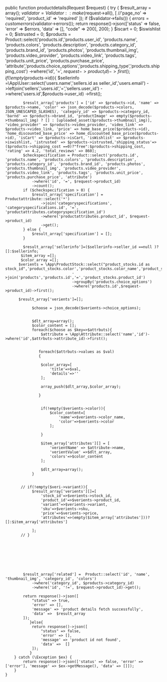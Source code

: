   public function productdetails(Request $request)
    {
        try {
            $result_array = array();
            $validator = Validator::make($request->all(), [
                //'page_no' => 'required',
                'product_id' => 'required'
            ]);
            if ($validator->fails()) {
                $errors = customerrors($validator->errors());
                return response()->json(['status' => false, 'error' => $errors, 'data' => [], "code" => 200], 200);
            }
            $iscart = 0;
            $iswishlist = 0;
            $istrusted = 0;
            $products = Product::select('products.id','products.user_id', 'products.name', 'products.colors', 'products.description', 'products.category_id', 'products.brand_id', 'products.photos', 'products.thumbnail_img', 'products.video_provider', 'products.video_link', 'products.tags', 'products.unit_price', 'products.purchase_price', 'attribute','products.choice_options','products.shipping_type','products.shipping_cost')
                ->where('id', '=', $request->product_id)
                ->first();
               if(!empty($products->id)){
                $sellerinfo =\App\User::select('users.name','sellers.id as seller_id','users.email')
                                      ->leftjoin('sellers','users.id','=','sellers.user_id')
                                      ->where('users.id',$products->user_id)
                                      ->first();
             
          
            $result_array['products'] = ['id' => $products->id, 'name' => $products->name, 'color' => json_decode($products->colors, JSON_UNESCAPED_SLASHES), 'category_id' => $products->category_id, 'barnd' => $products->brand_id, 'productImage' => empty($products->thumbnail_img) ? [] : [uploaded_asset($products->thumbnail_img)], 'video_provider' => $products->video_provider, 'video_link' => $products->video_link, 'price' => home_base_price($products->id), 'home_discounted_base_price' => home_discounted_base_price($products->id), 'isCart' => $products->isCart, 'isWishlist' => $products->iswishlist, 'istrusted' => $products->istrusted,'shipping_status'=>($products->shipping_cost ==0)?"free":$products->shipping_cost, 'rating' => 4.2, 'total_reviews' => 860];
            $checkspecification = Product::select('products.id', 'products.name', 'products.colors', 'products.description', 'products.category_id', 'products.brand_id', 'products.photos', 'products.thumbnail_img', 'products.video_provider', 'products.video_link', 'products.tags', 'products.unit_price', 'products.purchase_price', 'attribute')
                ->where('id', '=', $request->product_id)
                ->count();
            if ($checkspecification > 0) {
                $result_array['specification'] = Productattribute::select('*')
                    ->join('categoryspecifications', 'categoryspecifications.id', '=', 'productattributes.categoryspecification_id')
                    ->where('productattributes.product_id', $request->product_id)
                    ->get();
            } else {
                $result_array['specification'] = [];
            }

            $result_array['sellerinfo']=($sellerinfo->seller_id ==null )?[]:$sellerinfo;
           $item_array =[];
           $color_array =[];
          $verients = \App\ProductStock::select("product_stocks.id as stock_id",'product_stocks.color','product_stocks.color_name','product_stocks.product_id','product_stocks.variant','product_stocks.sku','product_stocks.price','product_stocks.qty','products.colors','products.choice_options')
                                  ->join('products','products.id','=','product_stocks.product_id')
                                  ->groupBy('products.choice_options')
                                  ->where('products.id',$request->product_id)->first();
                                 
          $result_array['verients']=[];
         
                $choose = json_decode($verients->choice_options);

     
                $dlt_array=array();
                $color_content = [];
                foreach($choose as $key=>$attrbuts){
                    $attribute = \App\Attribute::select('name','id')->where('id',$attrbuts->attribute_id)->first();
                  

                   foreach($attrbuts->values as $val)
                   {

                    $color_array=[
                        'title'=>$val,
                        'details'=>''
                    ];

                    array_push($dlt_array,$color_array);

                   }
                    
  
                    if(!empty($verients->color)){
                        $color_content=[
                            'name'=>$verients->color_name,
                            'color'=>$verients->color
                        ];
                        
                    }
                   
                    $item_array['attributes'][] = [
                        'verientName' => $attribute->name,
                        'verientValue' =>$dlt_array,
                        'colors'=>$color_content
                    ];
                  
                    $dlt_array=array();
                }
                

           // if(!empty($veri->variant)){
                $result_array['verients'][]=[
                    'stock_id'=>$verients->stock_id,
                    'product_id'=>$verients->product_id,
                    'variant'=>$verients->variant,
                    'sku'=>$verients->sku,
                    'price'=>$verients->price,
                    'attributes'=>(empty($item_array['attributes']))?[]:$item_array['attributes']
                    
                ];
           // }
            
          
         
         
       
          
            
            
            $result_array['related'] =  Product::select('id', 'name', 'thumbnail_img', 'category_id', 'colors')
                ->where('category_id', $products->category_id)
                ->where('id', '!=', $request->product_id)->get();
        
            return response()->json([
                "status" => true,
                'error' => [],
                'message' => 'product details fetch successfully',
                'data' =>  $result_array
            ]);
               }else{
                return response()->json([
                    "status" => false,
                    'error' => [],
                    'message' => 'product id not found',
                    'data' =>  []
                ]);
               }
        } catch (\Exception $ex) {
            return response()->json(['status' => false, 'error' => ['error'], 'message' => $ex->getMessage(), 'data' => []]);
        }
    }
